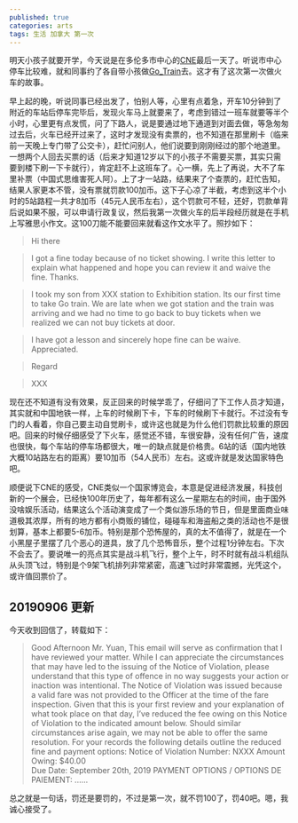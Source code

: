 ```yaml
---
published: true
categories: arts
tags: 生活 加拿大 第一次
---
```


明天小孩子就要开学，今天说是在多伦多市中心的[CNE](https://theex.com/)最后一天了。听说市中心停车比较难，就和同事约了各自带小孩做[Go_Train](https://www.gotransit.com/en/)去。这才有了这次第一次做火车的故事。

早上起的晚，听说同事已经出发了，怕别人等，心里有点着急，开车10分钟到了附近的车站后停车完毕后，发现火车马上就要来了，考虑到错过一班车就要等半个小时，心里更有点发慌，问了下路人，说是要通过地下通道到对面去做，等急匆匆过去后，火车已经开过来了，这时才发现没有卖票的，也不知道在那里刷卡（临来前一天晚上专门带了公交卡），赶忙问别人，他们说要到刚刚经过的那个地道里。一想两个人回去买票的话（后来才知道12岁以下的小孩子不需要买票，其实只需要到楼下刷一下卡就行），肯定赶不上这班车了。心一横，先上了再说，大不了车里补票（中国式思维害死人阿）。上了才一站路，结果来了个查票的，赶忙告知，结果人家更本不管，没有票就罚款100加币。这下子心凉了半截，考虑到这半个小时的5站路程一共才8加币（45元人民币左右），这个罚款可不轻，还好，罚款单背后说如果不服，可以申请行政复议，然后我第一次做火车的后半段经历就是在手机上写雅思小作文。这100刀能不能要回来就看这作文水平了。照抄如下：

>Hi there

>I got a fine today because of no ticket showing. I write this letter to explain what happened and hope you can review it and waive the fine. Thanks.

>I took my son from XXX station to Exhibition station. Its our first time to take Go train. We are late when we got station and the train was arriving and we had no time to go back to buy tickets when we realized we can not buy tickets at door. 

>I have got a lesson and sincerely hope fine can be waive. Appreciated.

>Regard  

>XXX

现在还不知道有没有效果，反正回来的时候学乖了，仔细问了下工作人员才知道，其实就和中国地铁一样，上车的时候刷下卡，下车的时候刷下卡就行。不过没有专门的人看着，你自己要主动自觉刷卡，或许这也就是为什么他们罚款比较重的原因吧。回来的时候仔细感受了下火车，感觉还不错，车很安静，没有任何广告，速度也很快，每个车站的停车场都很大，唯一的缺点就是价格贵。6站的话（国内地铁大概10站路左右的距离）要10加币（54人民币）左右。这或许就是发达国家特色吧。

顺便说下CNE的感受，CNE类似一个国家博览会，本意是促进经济发展，科技创新的一个展会，已经快100年历史了，每年都有这么一星期左右的时间，由于国外没啥娱乐活动，结果这么个活动演变成了一个类似游乐场的节日，但是里面商业味道极其浓厚，所有的地方都有小商贩的铺位，碰碰车和海盗船之类的活动也不是很划算，基本上都要5-6加币。特别是那个恐怖屋的，真的太不值得了，就是在一个小黑屋子里摆了几个恶心的道具，放了几个恐怖音乐，整个过程1分钟左右。下次不会去了。要说唯一的亮点其实是战斗机飞行，整个上午，时不时就有战斗机组队从头顶飞过，特别是个9架飞机排列非常紧密，高速飞过时非常震撼，光凭这个，或许值回票价了。

## 20190906 更新
今天收到回信了，转载如下：
>Good Afternoon Mr. Yuan,
This email will serve as confirmation that I have reviewed your matter.
While I can appreciate the circumstances that may have led to the issuing of the Notice of Violation, please understand that this type of offence in no way suggests your action or inaction was intentional. The Notice of Violation was issued because a valid fare was not provided to the Officer at the time of the fare inspection. 
Given that this is your first review and your explanation of what took place on that day, I’ve reduced the fee owing on this Notice of Violation to the indicated amount below.  Should similar circumstances arise again, we may not be able to offer the same resolution.
For your records the following details outline the reduced fine and payment options:
Notice of Violation Number: NXXX
Amount Owing: $40.00   
Due Date: September 20th, 2019
PAYMENT OPTIONS / OPTIONS DE PAIEMENT:
......

总之就是一句话，罚还是要罚的，不过是第一次，就不罚100了，罚40吧。嗯，我诚心接受了。
